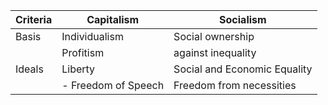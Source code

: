 | Criteria  | Capitalism          | Socialism                    |
| - | ------------------- | ---------------------------- |
|  Basis | Individualism       | Social ownership             |
|   | Profitism           | against inequality           |
|Ideals | Liberty             | Social and Economic Equality |
|   | - Freedom of Speech |           Freedom from necessities                    |
